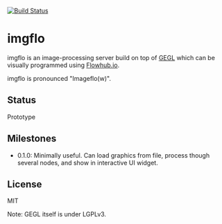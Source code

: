 [![Build Status](https://travis-ci.org/jonnor/imgflo.svg?branch=master)](https://travis-ci.org/jonnor/imgflo)

imgflo
==========
imgflo is an image-processing server build on top of [GEGL](http://gegl.org)
which can be visually programmed using [Flowhub.io](http://flowhub.io).

imgflo is pronounced "Imageflo(w)".

Status
-------
Prototype

Milestones
------------
* 0.1.0: Minimally useful. Can load graphics from file, process though several nodes, and show in interactive UI widget.

License
--------
MIT

Note: GEGL itself is under LGPLv3.
